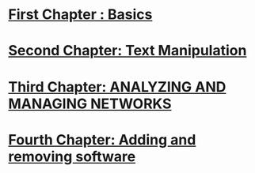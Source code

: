 
# [First Chapter : Basics](General_Basics.md)
# [Second Chapter: Text Manipulation](TEXT_MANIPULATION.md)
# [Third Chapter: ANALYZING AND MANAGING NETWORKS](ANALYZING_AND_MANAGING_NETWORKS.md)
# [Fourth Chapter: Adding and removing software](APT.md)


